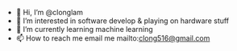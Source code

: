 - 👋 Hi, I’m @clonglam
- 👀 I’m interested in software develop & playing on hardware stuff
- 🌱 I’m currently learning machine learning
- 📫 How to reach me email me mailto:clong516@gmail.com
<!---
clonglam/clonglam is a ✨ special ✨ repository because its `README.md` (this file) appears on your GitHub profile.
You can click the Preview link to take a look at your changes.
--->
